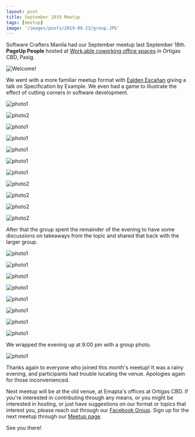 ```yaml
---
layout: post
title: September 2019 Meetup
tags: [meetup]
image: '/images/posts/2019-09-23/group.JPG'
---
```


Software Crafters Manila had our September meetup last September 18th. **PageUp People** hosted at [Work.able coworking office spaces](https://workable.ph/) in Ortigas CBD, Pasig.

![Welcome!](/images/posts/2019-09-23/logo.JPG)

We went with a more familiar meetup format with [Ealden Escañan](https://agilephilippines.org/@ealden) giving a talk on Specification by Example. We even had a game to illustrate the effect of cutting corners in software development.

![photo1](/images/posts/2019-09-23/sbe.JPG)

![photo2](/images/posts/2019-09-23/sbe1.JPG)

![photo1](/images/posts/2019-09-23/talk.JPG)

![photo1](/images/posts/2019-09-23/talk1.JPG)

![photo1](/images/posts/2019-09-23/talk3.JPG)

![photo1](/images/posts/2019-09-23/talk4.JPG)

![photo1](/images/posts/2019-09-23/discuss12.JPG)

![photo2](/images/posts/2019-09-23/game2.JPG)

![photo2](/images/posts/2019-09-23/game3.JPG)

![photo2](/images/posts/2019-09-23/game4.JPG)

![photo2](/images/posts/2019-09-23/game5.JPG)

After that the group spent the remainder of the evening to have some discussions on takeaways from the topic and shared that back with the larger group.

![photo1](/images/posts/2019-09-23/discuss1.JPG)

![photo1](/images/posts/2019-09-23/discuss2.JPG)

![photo1](/images/posts/2019-09-23/discuss3.JPG)

![photo1](/images/posts/2019-09-23/discuss4.JPG)

![photo1](/images/posts/2019-09-23/discuss5.JPG)

![photo1](/images/posts/2019-09-23/discuss6.JPG)

![photo1](/images/posts/2019-09-23/discuss8.JPG)

![photo1](/images/posts/2019-09-23/discuss11.JPG)


We wrapped the evening up at 9:00 pm with a group photo.

![photo1](/images/posts/2019-09-23/group.JPG)

Thanks again to everyone who joined this month's meetup! It was a rainy evening, and participants had trouble locating the venue. Apologies again for those inconvenienced.

Next meetup will be at the old venue, at Emapta's offices at Ortigas CBD. If you're interested in contributing through any means, or you might be interested in hosting, or just have suggestions on our format or topics that interest you, please reach out through our [Facebook Group](https://www.facebook.com/groups/softwarecraftersmanila/). Sign up for the next meetup through our [Meetup page](https://www.meetup.com/Software-Crafters-Manila/). 

See you there!